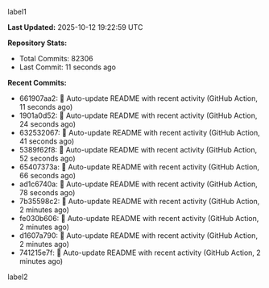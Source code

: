 
label1 
<!-- ACTIVITY_START -->
**Last Updated:** 2025-10-12 19:22:59 UTC

**Repository Stats:**
- Total Commits: 82306
- Last Commit: 11 seconds ago

**Recent Commits:**
- 661907aa2: 🤖 Auto-update README with recent activity (GitHub Action, 11 seconds ago)
- 1901a0d52: 🤖 Auto-update README with recent activity (GitHub Action, 24 seconds ago)
- 632532067: 🤖 Auto-update README with recent activity (GitHub Action, 41 seconds ago)
- 5389f62f8: 🤖 Auto-update README with recent activity (GitHub Action, 52 seconds ago)
- 65407373a: 🤖 Auto-update README with recent activity (GitHub Action, 66 seconds ago)
- ad1c6740a: 🤖 Auto-update README with recent activity (GitHub Action, 78 seconds ago)
- 7b35598c2: 🤖 Auto-update README with recent activity (GitHub Action, 2 minutes ago)
- fe030b606: 🤖 Auto-update README with recent activity (GitHub Action, 2 minutes ago)
- d1607a790: 🤖 Auto-update README with recent activity (GitHub Action, 2 minutes ago)
- 741215e7f: 🤖 Auto-update README with recent activity (GitHub Action, 2 minutes ago)
<!-- ACTIVITY_END -->

label2
